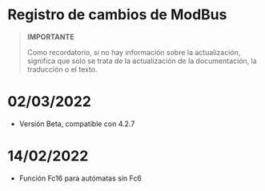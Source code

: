 # Registro de cambios de ModBus

>**IMPORTANTE**
>
>Como recordatorio, si no hay información sobre la actualización, significa que solo se trata de la actualización de la documentación, la traducción o el texto.

# 02/03/2022

- Versión Beta, compatible con 4.2.7

# 14/02/2022

- Función Fc16 para autómatas sin Fc6
